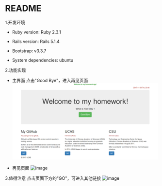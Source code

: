 # README

1.开发环境

* Ruby version: Ruby 2.3.1

* Rails version: Rails 5.1.4

* Bootstrap: v3.3.7

* System dependencies: ubuntu


2.功能实现

* 主界面
  点击"Good Bye"，进入再见页面
![image](https://github.com/bingjunguo/homework_greeting/blob/master/screenshots/home.png)

* 再见页面
![image](https://github.com/bingjunguo/homework_db/blob/master/screenshots/goodbye.png)

3.值得注意
  点击页面下方的"GO"，可进入其他链接
![image](https://github.com/bingjunguo/homework_db/blob/master/screenshots/ucas.png)